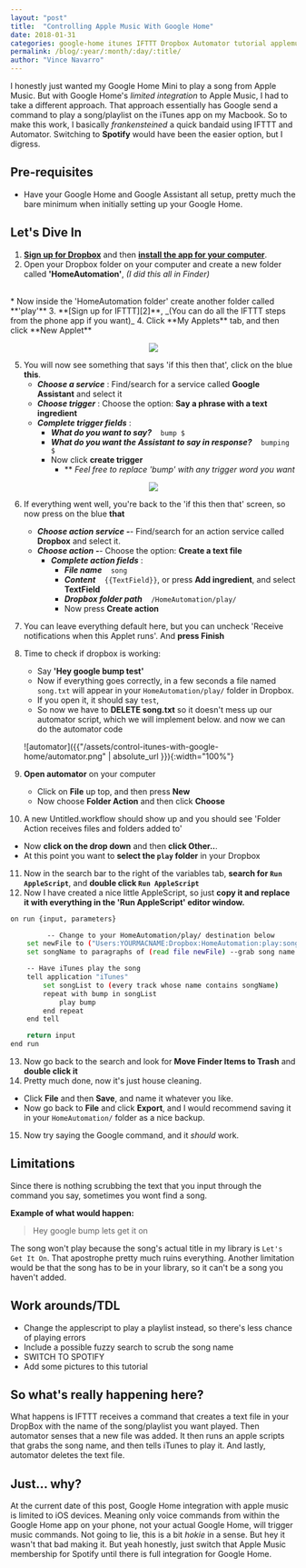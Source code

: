 ```yaml
---
layout: "post"
title:  "Controlling Apple Music With Google Home"
date: 2018-01-31
categories: google-home itunes IFTTT Dropbox Automator tutorial applemusic smarthome
permalink: /blog/:year/:month/:day/:title/
author: "Vince Navarro"
---
```


I honestly just wanted my Google Home Mini to play a song from Apple Music. But with Google Home's *limited integration* to Apple Music, I had to take a different approach. That approach essentially has Google send a command to play a song/playlist on the iTunes app on my Macbook. So to make this work, I basically *frankensteined* a quick bandaid using IFTTT and Automator. Switching to **Spotify** would have been the easier option, but I digress.

## Pre-requisites
   - Have your Google Home and Google Assistant all setup, pretty much the bare minimum when initially setting up your Google Home.

## Let's Dive In

1. **[Sign up for Dropbox][1]** and then **[install the app for your computer][1a]**.
2. Open your Dropbox folder on your computer and create a new folder called **'HomeAutomation'**, _(I did this all in Finder)_
<br>
   * Now inside the 'HomeAutomation folder' create another folder called **'play'**
3. **[Sign up for IFTTT][2]**, _(You can do all the IFTTT steps from the phone app if you want)_
4. Click **My Applets** tab, and then click **New Applet**

<p align="center">
   <img src="/assets/control-itunes-with-google-home/this.png">
</p>


5. You will now see something that says 'if this then that', click on the blue **this**.
   * _**Choose a service**_ : Find/search for a service called **Google Assistant** and select it
   * _**Choose trigger**_ : Choose the option: **Say a phrase with a text ingredient**
   * _**Complete trigger fields**_ :
      * _**What do you want to say?**_ &nbsp;&nbsp; `bump $`
      * _**What do you want the Assistant to say in response?**_ &nbsp;&nbsp; `bumping $`
      * Now click **create trigger**
         * ** _Feel free to replace 'bump' with any trigger word you want_

<p align="center">
   <img src="/assets/control-itunes-with-google-home/that.png">
</p>

6. If everything went well, you're back to the 'if this then that' screen, so now press on the blue **that**
   * _**Choose action service -**_- Find/search for an action service called **Dropbox** and select it.
   * _**Choose action -**_- Choose the option: **Create a text file**
      * _**Complete action fields**_ :
         * _**File name**_ &nbsp;&nbsp; `song`
         * _**Content**_ &nbsp;&nbsp; `{{TextField}}`, or press **Add ingredient**, and select **TextField**
         * _**Dropbox folder path**_ &nbsp;&nbsp; `/HomeAutomation/play/`
         * Now press **Create action**
7. You can leave everything default here, but you can uncheck 'Receive notifications when this Applet runs'. And  **press Finish**
8. Time to check if dropbox is working:
   * Say **'Hey google bump test'**
   * Now if everything goes correctly, in a few seconds a file named `song.txt` will appear in your `HomeAutomation/play/` folder in Dropbox.
   * If you open it, it should say `test`,
   * So now we have to **DELETE song.txt** so it doesn't mess up our automator script, which we will implement below.
   and now we can do the automator code

   ![automator]({{"/assets/control-itunes-with-google-home/automator.png" | absolute_url }}){:width="100%"}

9. **Open automator** on your computer
   * Click on **File** up top, and then press **New**
   * Now choose **Folder Action** and then click **Choose**
10. A new Untitled.workflow should show up and you should see 'Folder Action receives files and folders added to'
   * Now **click on the drop down** and then **click Other..**.
   * At this point you want to **select the `play` folder** in your Dropbox
11. Now in the search bar to the right of the variables tab, **search for `Run AppleScript`**, and **double click `Run AppleScript`**
12. Now I have created a nice little AppleScript, so just **copy it and replace it with everything in the 'Run AppleScript' editor window.**

```sh
on run {input, parameters}

         -- Change to your HomeAutomation/play/ destination below
	set newFile to ("Users:YOURMACNAME:Dropbox:HomeAutomation:play:song.txt") --set newfile
	set songName to paragraphs of (read file newFile) --grab song name

	-- Have iTunes play the song
	tell application "iTunes"
		set songList to (every track whose name contains songName)
		repeat with bump in songList
			play bump
		end repeat
	end tell

	return input
end run
```

13. Now go back to the search and look for **Move Finder Items to Trash** and **double click it**
14. Pretty much done, now it's just house cleaning.
   * Click **File** and then **Save**, and name it whatever you like.
   * Now go back to **File** and click **Export**, and I would recommend saving it in your `HomeAutomation/` folder as a nice backup.
15. Now try saying the Google command, and it *should* work.

## Limitations
Since there is nothing scrubbing the text that you input through the command you say, sometimes you wont find a song.

**Example of what would happen:**
>Hey google bump lets get it on

The song won't play because the song's actual title in my library is `Let's Get It On`. That apostrophe pretty much ruins everything. Another limitation would be that the song has to be in your library, so it can't be a song you haven't added.

## Work arounds/TDL
   * Change the applescript to play a playlist instead, so there's less chance of playing errors
   * Include a possible fuzzy search to scrub the song name
   * SWITCH TO SPOTIFY
   * Add some pictures to this tutorial

## So what's really happening here?
What happens is IFTTT receives a command that creates a text file in your DropBox with the name of the song/playlist you want played. Then automator senses that a new file was added. It then runs an apple scripts that grabs the song name, and then tells iTunes to play it. And lastly, automator deletes the text file.

## Just... why?
At the current date of this post, Google Home integration with apple music is limited to iOS devices. Meaning only voice commands from within the Google Home app on your phone, not your actual Google Home, will trigger music commands. Not going to lie, this is a bit *hokie* in a sense. But hey it wasn't that bad making it. But yeah honestly, just switch that Apple Music membership for Spotify until there is full integration for Google Home.

[1]: https://www.dropbox.com/
[1a]: https://www.dropbox.com/install
[2]: https://ifttt.com
